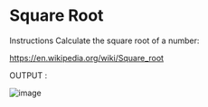 # Square Root

Instructions
Calculate the square root of a number:

https://en.wikipedia.org/wiki/Square_root

OUTPUT :

![image](https://github.com/Trilochna/Code-In-Place-By-Stanford-University/assets/97858274/6241cff1-ac4c-439e-ac6b-daf66d599fe5)
